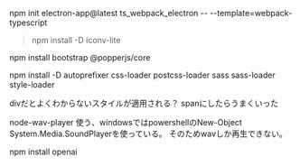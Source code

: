 npm init electron-app@latest ts_webpack_electron -- --template=webpack-typescript

> npm install -D iconv-lite

npm install bootstrap @popperjs/core

 npm install -D autoprefixer css-loader postcss-loader sass sass-loader style-loader


divだとよくわからないスタイルが適用される？
spanにしたらうまくいった

node-wav-player
使う、windowsではpowershellのNew-Object System.Media.SoundPlayerを使っている。
そのためwavしか再生できない。

npm install openai